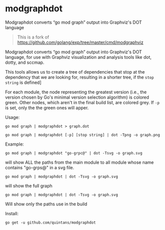 # modgraphdot
Modgraphdot converts “go mod graph” output into Graphviz's DOT language

> This is a fork of https://github.com/golang/exp/tree/master/cmd/modgraphviz

Modgraphdot converts “go mod graph” output into Graphviz's DOT language,
for use with Graphviz visualization and analysis tools like dot, dotty, and sccmap.

This tools allows us to create a tree of dependencies that stop at the dependency that we are looking for,
resulting in a shorter tree, if the `stop string` is defined]

For each module, the node representing the greatest version (i.e., the
version chosen by Go's minimal version selection algorithm) is colored green.
Other nodes, which aren't in the final build list, are colored grey.
If `-p` is set, only the the green ones will apper.

Usage:

`go mod graph | modgraphdot > graph.dot`

`go mod graph | modgraphdot [-p] [stop string] | dot -Tpng -o graph.png`

Example:

`go mod graph | modgraphdot "go-grpc@" | dot -Tsvg -o graph.svg`

will show ALL the paths from the main module to all module whose name contains "go-grps@" in a svg file.

`go mod graph | modgraphdot | dot -Tsvg -o graph.svg`

will show the full graph

`go mod graph | modgraphdot | dot -Tsvg -o graph.svg`

Will show only the paths use in the build

Install:

`go get -u github.com/quintans/modgraphdot`
